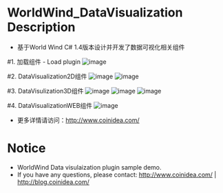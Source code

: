 # WorldWind_DataVisualization Description 
- 基于World Wind C# 1.4版本设计并开发了数据可视化相关组件

#1. 加载组件 - Load plugin
![image](https://github.com/hujiulin/WorldWind_DataVisualization/blob/master/screenshots/LoadPlugin.png)
	
#2. DataVisualization2D组件
![image](https://github.com/hujiulin/WorldWind_DataVisualization/blob/master/screenshots/DataVisualization2D1.png)
![image](https://github.com/hujiulin/WorldWind_DataVisualization/blob/master/screenshots/DataVisualization2D2.png)
	
#3. DataVisulization3D组件
![image](https://github.com/hujiulin/WorldWind_DataVisualization/blob/master/screenshots/DataVisualization3D1.png)
![image](https://github.com/hujiulin/WorldWind_DataVisualization/blob/master/screenshots/DataVisualization3D2.png)
![image](https://github.com/hujiulin/WorldWind_DataVisualization/blob/master/screenshots/DataVisualization3D3.png)
	
#4. DataVisualizationWEB组件
![image](https://github.com/hujiulin/WorldWind_DataVisualization/blob/master/screenshots/DataVisualizationWEB.png)
	
- 更多详情请访问：http://www.coinidea.com/	
# Notice
- WorldWind Data visulaization plugin sample demo.
- If you have any questions, please contact:
  http://www.coinidea.com/ | 
  http://blog.coinidea.com/
